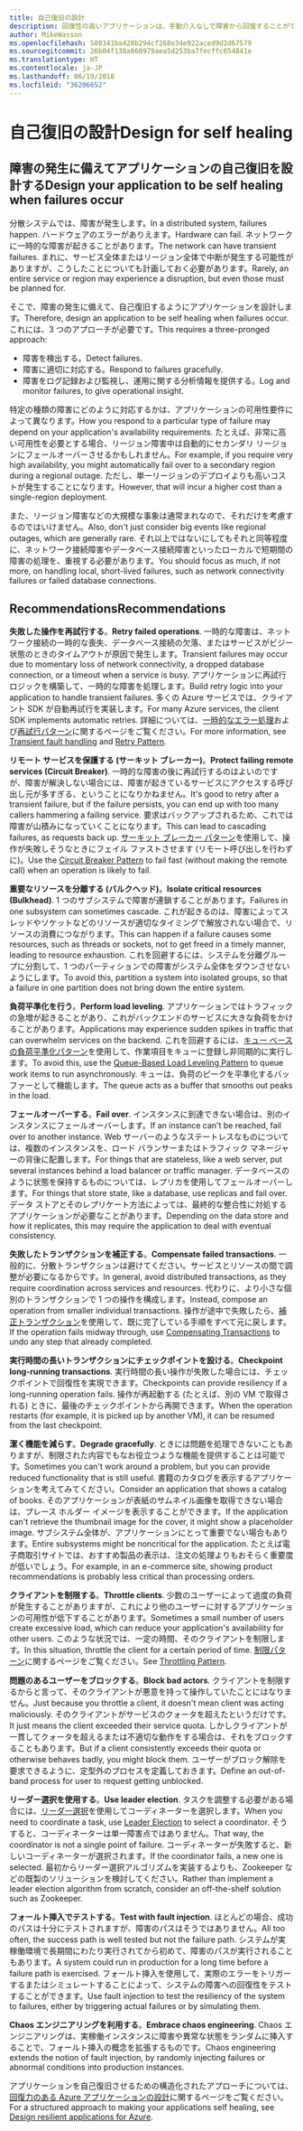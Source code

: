 ```yaml
---
title: 自己復旧の設計
description: 回復性の高いアプリケーションは、手動介入なしで障害から回復することができます。
author: MikeWasson
ms.openlocfilehash: 508341ba428b294cf268e34e922aced9d2d67579
ms.sourcegitcommit: 26b04f138a860979aea5d253ba7fecffc654841e
ms.translationtype: HT
ms.contentlocale: ja-JP
ms.lasthandoff: 06/19/2018
ms.locfileid: "36206652"
---
```

# <a name="design-for-self-healing"></a><span data-ttu-id="0578b-103">自己復旧の設計</span><span class="sxs-lookup"><span data-stu-id="0578b-103">Design for self healing</span></span>

## <a name="design-your-application-to-be-self-healing-when-failures-occur"></a><span data-ttu-id="0578b-104">障害の発生に備えてアプリケーションの自己復旧を設計する</span><span class="sxs-lookup"><span data-stu-id="0578b-104">Design your application to be self healing when failures occur</span></span>

<span data-ttu-id="0578b-105">分散システムでは、障害が発生します。</span><span class="sxs-lookup"><span data-stu-id="0578b-105">In a distributed system, failures happen.</span></span> <span data-ttu-id="0578b-106">ハードウェアのエラーがありえます。</span><span class="sxs-lookup"><span data-stu-id="0578b-106">Hardware can fail.</span></span> <span data-ttu-id="0578b-107">ネットワークに一時的な障害が起きることがあります。</span><span class="sxs-lookup"><span data-stu-id="0578b-107">The network can have transient failures.</span></span> <span data-ttu-id="0578b-108">まれに、サービス全体またはリージョン全体で中断が発生する可能性がありますが、こうしたことについても計画しておく必要があります。</span><span class="sxs-lookup"><span data-stu-id="0578b-108">Rarely, an entire service or region may experience a disruption, but even those must be planned for.</span></span>

<span data-ttu-id="0578b-109">そこで、障害の発生に備えて、自己復旧するようにアプリケーションを設計します。</span><span class="sxs-lookup"><span data-stu-id="0578b-109">Therefore, design an application to be self healing when failures occur.</span></span> <span data-ttu-id="0578b-110">これには、3 つのアプローチが必要です。</span><span class="sxs-lookup"><span data-stu-id="0578b-110">This requires a three-pronged approach:</span></span>

- <span data-ttu-id="0578b-111">障害を検出する。</span><span class="sxs-lookup"><span data-stu-id="0578b-111">Detect failures.</span></span>
- <span data-ttu-id="0578b-112">障害に適切に対応する。</span><span class="sxs-lookup"><span data-stu-id="0578b-112">Respond to failures gracefully.</span></span>
- <span data-ttu-id="0578b-113">障害をログ記録および監視し、運用に関する分析情報を提供する。</span><span class="sxs-lookup"><span data-stu-id="0578b-113">Log and monitor failures, to give operational insight.</span></span>

<span data-ttu-id="0578b-114">特定の種類の障害にどのように対応するかは、アプリケーションの可用性要件によって異なります。</span><span class="sxs-lookup"><span data-stu-id="0578b-114">How you respond to a particular type of failure may depend on your application's availability requirements.</span></span> <span data-ttu-id="0578b-115">たとえば、非常に高い可用性を必要とする場合、リージョン障害中は自動的にセカンダリ リージョンにフェールオーバーさせるかもしれません。</span><span class="sxs-lookup"><span data-stu-id="0578b-115">For example, if you require very high availability, you might automatically fail over to a secondary region during a regional outage.</span></span> <span data-ttu-id="0578b-116">ただし、単一リージョンのデプロイよりも高いコストが発生することになります。</span><span class="sxs-lookup"><span data-stu-id="0578b-116">However, that will incur a higher cost than a single-region deployment.</span></span> 

<span data-ttu-id="0578b-117">また、リージョン障害などの大規模な事象は通常まれなので、それだけを考慮するのではいけません。</span><span class="sxs-lookup"><span data-stu-id="0578b-117">Also, don't just consider big events like regional outages, which are generally rare.</span></span> <span data-ttu-id="0578b-118">それ以上ではないにしてもそれと同等程度に、ネットワーク接続障害やデータベース接続障害といったローカルで短期間の障害の処理を、重視する必要があります。</span><span class="sxs-lookup"><span data-stu-id="0578b-118">You should focus as much, if not more, on handling local, short-lived failures, such as network connectivity failures or failed database connections.</span></span>

## <a name="recommendations"></a><span data-ttu-id="0578b-119">Recommendations</span><span class="sxs-lookup"><span data-stu-id="0578b-119">Recommendations</span></span>

<span data-ttu-id="0578b-120">**失敗した操作を再試行する**。</span><span class="sxs-lookup"><span data-stu-id="0578b-120">**Retry failed operations**.</span></span> <span data-ttu-id="0578b-121">一時的な障害は、ネットワーク接続の一時的な喪失、データベース接続の欠落、またはサービスがビジー状態のときのタイムアウトが原因で発生します。</span><span class="sxs-lookup"><span data-stu-id="0578b-121">Transient failures may occur due to momentary loss of network connectivity, a dropped database connection, or a timeout when a service is busy.</span></span> <span data-ttu-id="0578b-122">アプリケーションに再試行ロジックを構築して、一時的な障害を処理します。</span><span class="sxs-lookup"><span data-stu-id="0578b-122">Build retry logic into your application to handle transient failures.</span></span> <span data-ttu-id="0578b-123">多くの Azure サービスでは、クライアント SDK が自動再試行を実装します。</span><span class="sxs-lookup"><span data-stu-id="0578b-123">For many Azure services, the client SDK implements automatic retries.</span></span> <span data-ttu-id="0578b-124">詳細については、[一時的なエラー処理][transient-fault-handling]および[再試行パターン][retry]に関するページをご覧ください。</span><span class="sxs-lookup"><span data-stu-id="0578b-124">For more information, see [Transient fault handling][transient-fault-handling] and [Retry Pattern][retry].</span></span>

<span data-ttu-id="0578b-125">**リモート サービスを保護する (サーキット ブレーカー)**。</span><span class="sxs-lookup"><span data-stu-id="0578b-125">**Protect failing remote services (Circuit Breaker)**.</span></span> <span data-ttu-id="0578b-126">一時的な障害の後に再試行するのはよいのですが、障害が解決しない場合には、障害が起きているサービスにアクセスする呼び出し元が多すぎる、ということになりかねません。</span><span class="sxs-lookup"><span data-stu-id="0578b-126">It's good to retry after a transient failure, but if the failure persists, you can end up with too many callers hammering a failing service.</span></span> <span data-ttu-id="0578b-127">要求はバックアップされるため、これでは障害が山積みになっていくことになります。</span><span class="sxs-lookup"><span data-stu-id="0578b-127">This can lead to cascading failures, as requests back up.</span></span> <span data-ttu-id="0578b-128">[サーキット ブレーカー パターン][circuit-breaker]を使用して、操作が失敗しそうなときにフェイル ファストさせます (リモート呼び出しを行わずに)。</span><span class="sxs-lookup"><span data-stu-id="0578b-128">Use the [Circuit Breaker Pattern][circuit-breaker] to fail fast (without making the remote call) when an operation is likely to fail.</span></span>  

<span data-ttu-id="0578b-129">**重要なリソースを分離する (バルクヘッド)**。</span><span class="sxs-lookup"><span data-stu-id="0578b-129">**Isolate critical resources (Bulkhead)**.</span></span> <span data-ttu-id="0578b-130">1 つのサブシステムで障害が連鎖することがあります。</span><span class="sxs-lookup"><span data-stu-id="0578b-130">Failures in one subsystem can sometimes cascade.</span></span> <span data-ttu-id="0578b-131">これが起きるのは、障害によってスレッドやソケットなどのリソースが適切なタイミングで解放されない場合で、リソースの消費につながります。</span><span class="sxs-lookup"><span data-stu-id="0578b-131">This can happen if a failure causes some resources, such as threads or sockets, not to get freed in a timely manner, leading to resource exhaustion.</span></span> <span data-ttu-id="0578b-132">これを回避するには、システムを分離グループに分割して、1 つのパーティションでの障害がシステム全体をダウンさせないようにします。</span><span class="sxs-lookup"><span data-stu-id="0578b-132">To avoid this, partition a system into isolated groups, so that a failure in one partition does not bring down the entire system.</span></span>  

<span data-ttu-id="0578b-133">**負荷平準化を行う**。</span><span class="sxs-lookup"><span data-stu-id="0578b-133">**Perform load leveling**.</span></span> <span data-ttu-id="0578b-134">アプリケーションではトラフィックの急増が起きることがあり、これがバックエンドのサービスに大きな負荷をかけることがあります。</span><span class="sxs-lookup"><span data-stu-id="0578b-134">Applications may experience sudden spikes in traffic that can overwhelm services on the backend.</span></span> <span data-ttu-id="0578b-135">これを回避するには、[キュー ベースの負荷平準化パターン][load-level]を使用して、作業項目をキューに登録し非同期的に実行します。</span><span class="sxs-lookup"><span data-stu-id="0578b-135">To avoid this, use the [Queue-Based Load Leveling Pattern][load-level] to queue work items to run asynchronously.</span></span> <span data-ttu-id="0578b-136">キューは、負荷のピークを平準化するバッファーとして機能します。</span><span class="sxs-lookup"><span data-stu-id="0578b-136">The queue acts as a buffer that smooths out peaks in the load.</span></span> 

<span data-ttu-id="0578b-137">**フェールオーバーする**。</span><span class="sxs-lookup"><span data-stu-id="0578b-137">**Fail over**.</span></span> <span data-ttu-id="0578b-138">インスタンスに到達できない場合は、別のインスタンスにフェールオーバーします。</span><span class="sxs-lookup"><span data-stu-id="0578b-138">If an instance can't be reached, fail over to another instance.</span></span> <span data-ttu-id="0578b-139">Web サーバーのようなステートレスなものについては、複数のインスタンスを、ロード バランサーまたはトラフィック マネージャーの背後に配置します。</span><span class="sxs-lookup"><span data-stu-id="0578b-139">For things that are stateless, like a web server, put several instances behind a load balancer or traffic manager.</span></span> <span data-ttu-id="0578b-140">データベースのように状態を保持するものについては、レプリカを使用してフェールオーバーします。</span><span class="sxs-lookup"><span data-stu-id="0578b-140">For things that store state, like a database, use replicas and fail over.</span></span> <span data-ttu-id="0578b-141">データ ストアとそのレプリケート方法によっては、最終的な整合性に対処するアプリケーションが必要なことがあります。</span><span class="sxs-lookup"><span data-stu-id="0578b-141">Depending on the data store and how it replicates, this may require the application to deal with eventual consistency.</span></span> 

<span data-ttu-id="0578b-142">**失敗したトランザクションを補正する**。</span><span class="sxs-lookup"><span data-stu-id="0578b-142">**Compensate failed transactions**.</span></span> <span data-ttu-id="0578b-143">一般的に、分散トランザクションは避けてください。サービスとリソースの間で調整が必要になるからです。</span><span class="sxs-lookup"><span data-stu-id="0578b-143">In general, avoid distributed transactions, as they require coordination across services and resources.</span></span> <span data-ttu-id="0578b-144">代わりに、より小さな個別のトランザクションで 1 つの操作を構成します。</span><span class="sxs-lookup"><span data-stu-id="0578b-144">Instead, compose an operation from smaller individual transactions.</span></span> <span data-ttu-id="0578b-145">操作が途中で失敗したら、[補正トランザクション][compensating-transactions]を使用して、既に完了している手順をすべて元に戻します。</span><span class="sxs-lookup"><span data-stu-id="0578b-145">If the operation fails midway through, use [Compensating Transactions][compensating-transactions] to undo any step that already completed.</span></span> 

<span data-ttu-id="0578b-146">**実行時間の長いトランザクションにチェックポイントを設ける**。</span><span class="sxs-lookup"><span data-stu-id="0578b-146">**Checkpoint long-running transactions**.</span></span> <span data-ttu-id="0578b-147">実行時間の長い操作が失敗した場合には、チェックポイントで回復性を実現できます。</span><span class="sxs-lookup"><span data-stu-id="0578b-147">Checkpoints can provide resiliency if a long-running operation fails.</span></span> <span data-ttu-id="0578b-148">操作が再起動する (たとえば、別の VM で取得される) ときに、最後のチェックポイントから再開できます。</span><span class="sxs-lookup"><span data-stu-id="0578b-148">When the operation restarts (for example, it is picked up by another VM), it can be resumed from the last checkpoint.</span></span>

<span data-ttu-id="0578b-149">**潔く機能を減らす**。</span><span class="sxs-lookup"><span data-stu-id="0578b-149">**Degrade gracefully**.</span></span> <span data-ttu-id="0578b-150">ときには問題を処理できないこともありますが、制限された内容でもなお役立つような機能を提供することは可能です。</span><span class="sxs-lookup"><span data-stu-id="0578b-150">Sometimes you can't work around a problem, but you can provide reduced functionality that is still useful.</span></span> <span data-ttu-id="0578b-151">書籍のカタログを表示するアプリケーションを考えてみてください。</span><span class="sxs-lookup"><span data-stu-id="0578b-151">Consider an application that shows a catalog of books.</span></span> <span data-ttu-id="0578b-152">そのアプリケーションが表紙のサムネイル画像を取得できない場合は、プレース ホルダー イメージを表示することができます。</span><span class="sxs-lookup"><span data-stu-id="0578b-152">If the application can't retrieve the thumbnail image for the cover, it might show a placeholder image.</span></span> <span data-ttu-id="0578b-153">サブシステム全体が、アプリケーションにとって重要でない場合もあります。</span><span class="sxs-lookup"><span data-stu-id="0578b-153">Entire subsystems might be noncritical for the application.</span></span> <span data-ttu-id="0578b-154">たとえば電子商取引サイトでは、おすすめ製品の表示は、注文の処理よりもおそらく重要度が低いでしょう。</span><span class="sxs-lookup"><span data-stu-id="0578b-154">For example, in an e-commerce site, showing product recommendations is probably less critical than processing orders.</span></span>

<span data-ttu-id="0578b-155">**クライアントを制限する**。</span><span class="sxs-lookup"><span data-stu-id="0578b-155">**Throttle clients**.</span></span> <span data-ttu-id="0578b-156">少数のユーザーによって過度の負荷が発生することがありますが、これにより他のユーザーに対するアプリケーションの可用性が低下することがあります。</span><span class="sxs-lookup"><span data-stu-id="0578b-156">Sometimes a small number of users create excessive load, which can reduce your application's availability for other users.</span></span> <span data-ttu-id="0578b-157">このような状況では、一定の時間、そのクライアントを制限します。</span><span class="sxs-lookup"><span data-stu-id="0578b-157">In this situation, throttle the client for a certain period of time.</span></span> <span data-ttu-id="0578b-158">[制限パターン][throttle]に関するページをご覧ください。</span><span class="sxs-lookup"><span data-stu-id="0578b-158">See [Throttling Pattern][throttle].</span></span>

<span data-ttu-id="0578b-159">**問題のあるユーザーをブロックする**。</span><span class="sxs-lookup"><span data-stu-id="0578b-159">**Block bad actors**.</span></span> <span data-ttu-id="0578b-160">クライアントを制限するからと言って、そのクライアントが悪意を持って操作していたことにはなりません。</span><span class="sxs-lookup"><span data-stu-id="0578b-160">Just because you throttle a client, it doesn't mean client was acting maliciously.</span></span> <span data-ttu-id="0578b-161">そのクライアントがサービスのクォータを超えたというだけです。</span><span class="sxs-lookup"><span data-stu-id="0578b-161">It just means the client exceeded their service quota.</span></span> <span data-ttu-id="0578b-162">しかしクライアントが一貫してクォータを超えるまたは不適切な動作をする場合は、それをブロックすることもあります。</span><span class="sxs-lookup"><span data-stu-id="0578b-162">But if a client consistently exceeds their quota or otherwise behaves badly, you might block them.</span></span> <span data-ttu-id="0578b-163">ユーザーがブロック解除を要求できるように、定型外のプロセスを定義しておきます。</span><span class="sxs-lookup"><span data-stu-id="0578b-163">Define an out-of-band process for user to request getting unblocked.</span></span>

<span data-ttu-id="0578b-164">**リーダー選択を使用する**。</span><span class="sxs-lookup"><span data-stu-id="0578b-164">**Use leader election**.</span></span> <span data-ttu-id="0578b-165">タスクを調整する必要がある場合には、[リーダー選択][leader-election]を使用してコーディネーターを選択します。</span><span class="sxs-lookup"><span data-stu-id="0578b-165">When you need to coordinate a task, use [Leader Election][leader-election] to select a coordinator.</span></span> <span data-ttu-id="0578b-166">そうすると、コーディネーターは単一障害点ではありません。</span><span class="sxs-lookup"><span data-stu-id="0578b-166">That way, the coordinator is not a single point of failure.</span></span> <span data-ttu-id="0578b-167">コーディネーターが失敗すると、新しいコーディネーターが選択されます。</span><span class="sxs-lookup"><span data-stu-id="0578b-167">If the coordinator fails, a new one is selected.</span></span> <span data-ttu-id="0578b-168">最初からリーダー選択アルゴリズムを実装するよりも、Zookeeper などの既製のソリューションを検討してください。</span><span class="sxs-lookup"><span data-stu-id="0578b-168">Rather than implement a leader election algorithm from scratch, consider an off-the-shelf solution such as Zookeeper.</span></span>  

<span data-ttu-id="0578b-169">**フォールト挿入でテストする**。</span><span class="sxs-lookup"><span data-stu-id="0578b-169">**Test with fault injection**.</span></span> <span data-ttu-id="0578b-170">ほとんどの場合、成功のパスは十分にテストされますが、障害のパスはそうではありません。</span><span class="sxs-lookup"><span data-stu-id="0578b-170">All too often, the success path is well tested but not the failure path.</span></span> <span data-ttu-id="0578b-171">システムが実稼働環境で長期間にわたり実行されてから初めて、障害のパスが実行されることもあります。</span><span class="sxs-lookup"><span data-stu-id="0578b-171">A system could run in production for a long time before a failure path is exercised.</span></span> <span data-ttu-id="0578b-172">フォールト挿入を使用して、実際のエラーをトリガーするまたはシミュレートすることによって、システムの障害への回復性をテストすることができます。</span><span class="sxs-lookup"><span data-stu-id="0578b-172">Use fault injection to test the resiliency of the system to failures, either by triggering actual failures or by simulating them.</span></span> 

<span data-ttu-id="0578b-173">**Chaos エンジニアリングを利用する**。</span><span class="sxs-lookup"><span data-stu-id="0578b-173">**Embrace chaos engineering**.</span></span> <span data-ttu-id="0578b-174">Chaos エンジニアリングは、実稼働インスタンスに障害や異常な状態をランダムに挿入することで、フォールト挿入の概念を拡張するものです。</span><span class="sxs-lookup"><span data-stu-id="0578b-174">Chaos engineering extends the notion of fault injection, by randomly injecting failures or abnormal conditions into production instances.</span></span> 

<span data-ttu-id="0578b-175">アプリケーションを自己復旧させるための構造化されたアプローチについては、[回復力のある Azure アプリケーションの設計][resiliency-overview]に関するページをご覧ください。</span><span class="sxs-lookup"><span data-stu-id="0578b-175">For a structured approach to making your applications self healing, see [Design resilient applications for Azure][resiliency-overview].</span></span>  

[circuit-breaker]: ../../patterns/circuit-breaker.md
[compensating-transactions]: ../../patterns/compensating-transaction.md
[leader-election]: ../../patterns/leader-election.md
[load-level]: ../../patterns/queue-based-load-leveling.md
[resiliency-overview]: ../../resiliency/index.md
[retry]: ../../patterns/retry.md
[throttle]: ../../patterns/throttling.md
[transient-fault-handling]: ../../best-practices/transient-faults.md

